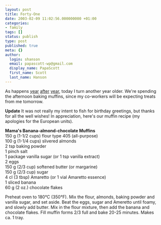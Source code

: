 ```yaml
---
layout: post
title: Forty-One
date: 2003-02-09 11:02:56.000000000 +01:00
categories:
- family
tags: []
status: publish
type: post
published: true
meta: {}
author:
  login: shanson
  email: papascott-wp@gmail.com
  display_name: PapaScott
  first_name: Scott
  last_name: Hanson
---
```

<p>As happens <a href="/2000/02/09">year</a> <a href="/2001/02/09">after</a> <a href="/2002/02/09">year</a>, today I turn another year older. We're spending the afternoon baking muffins, since my co-workers will be expecting treats from me tomorrow.</p>
<p><b>Update</b> It was not really my intent to fish for birthday greetings, but thanks for all the well wishes! In appreciation, here's our muffin recipe (my apologies for the European units).</p>
<p><b>Mama's Banana-almond-chocolate Muffins</b><br />
150 g (1-1/2 cups) flour type 405 (all-purpose)<br />
100 g (1-1/4 cups) slivered almonds<br />
2 tsp baking powder<br />
1 pinch salt<br />
1 package vanilla sugar (or 1 tsp vanilla extract)<br />
2 eggs<br />
150 g (2/3 cup) softened butter (or margarine)<br />
150 g (2/3 cup) sugar<br />
4 cl (3 tbsp) Amaretto (or 1 vial Amaretto essence)<br />
1 sliced banana<br />
60 g (2 oz.) chocolate flakes</p>
<p>Preheat oven to 180&deg;C (350&deg;F). Mix the flour, almonds, baking powder and vanilla sugar, and set aside. Beat the eggs, sugar and Ameretto until foamy, and slowly add butter. Mix in the flour mixture, then add the banana and chocolate flakes. Fill muffin forms 2/3 full and bake 20-25 minutes. Makes ca. 1 tray.</p>
